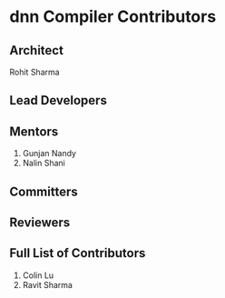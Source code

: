 # dnn Compiler Contributors 

## Architect
Rohit Sharma

## Lead Developers


## Mentors
1. Gunjan Nandy
1. Nalin Shani

## Committers

## Reviewers

## Full List of Contributors
1. Colin Lu
1. Ravit Sharma
